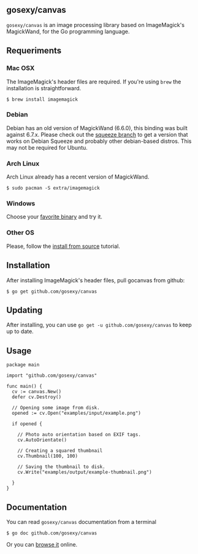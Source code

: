 ## gosexy/canvas

``gosexy/canvas`` is an image processing library based on ImageMagick's MagickWand, for the Go programming language.

## Requeriments

### Mac OSX

The ImageMagick's header files are required. If you're using ``brew`` the installation is straightforward.

    $ brew install imagemagick

### Debian

Debian has an old version of MagickWand (6.6.0), this binding was built against 6.7.x. Please check out the
[squeeze branch](https://github.com/gosexy/canvas/tree/squeeze) to get a version that works on Debian Squeeze and
probably other debian-based distros. This may not be required for Ubuntu.

### Arch Linux

Arch Linux already has a recent version of MagickWand.

    $ sudo pacman -S extra/imagemagick

### Windows

Choose your [favorite binary](http://imagemagick.com/script/binary-releases.php#windows) and try it.

### Other OS

Please, follow the [install from source](http://imagemagick.com/script/install-source.php?ImageMagick=9uv1bcgofrv21mhftmlk4v1465) tutorial.

## Installation

After installing ImageMagick's header files, pull gocanvas from github:

    $ go get github.com/gosexy/canvas

## Updating

After installing, you can use `go get -u github.com/gosexy/canvas` to keep up to date.

## Usage

    package main

    import "github.com/gosexy/canvas"

    func main() {
      cv := canvas.New()
      defer cv.Destroy()

      // Opening some image from disk.
      opened := cv.Open("examples/input/example.png")

      if opened {

        // Photo auto orientation based on EXIF tags.
        cv.AutoOrientate()

        // Creating a squared thumbnail
        cv.Thumbnail(100, 100)

        // Saving the thumbnail to disk.
        cv.Write("examples/output/example-thumbnail.png")

      }
    }

## Documentation

You can read ``gosexy/canvas`` documentation from a terminal

    $ go doc github.com/gosexy/canvas

Or you can [browse it](http://go.pkgdoc.org/github.com/gosexy/canvas) online.
